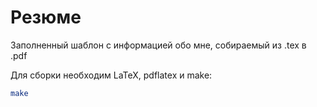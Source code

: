 Резюме
======

Заполненный шаблон с информацией обо мне, собираемый из .tex в .pdf

Для сборки необходим LaTeX, pdflatex и make:

```bash
make
```
